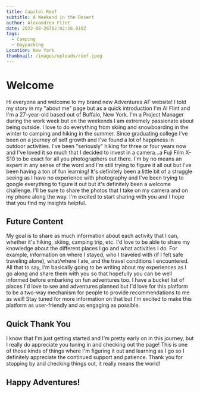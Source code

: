 ```yaml
---
title: Capitol Reef
subtitle: A Weekend in the Desert
author: Alexandrea Flint
date: 2022-08-26T02:02:26.910Z
tags:
  - Camping
  - Daypacking
Location: New York
thumbnail: /images/uploads/reef.jpeg
---
```

# Welcome

Hi everyone and welcome to my brand new Adventures AF website! I told my story in my "about me" page but as a quick introduction I'm Al Flint and I'm a 27-year-old based out of Buffalo, New York. I'm a Project Manager during the work week but on the weekends I am extremely passionate about being outside. I love to do everything from skiing and snowboarding in the winter to camping and hiking in the summer. Since graduating college I've been on a journey of self growth and I've found a lot of happiness in outdoor activities. I've been "seriously" hiking for three or four years now and I've loved it so much that I decided to invest in a camera...a Fuji Film X-S10 to be exact for all you photographers out there. I'm by no means an expert in any sense of the word and I'm still trying to figure it all out but I've been having a ton of fun learning! It's definitely been a little bit of a struggle seeing as I have no experience with photography and I've been trying to google everything to figure it out but it's definitely been a welcome challenge. I'll be sure to share the photos that I take on my camera and on my phone along the way. I'm excited to start sharing with you and I hope that you find my insights helpful.

## Future Content

My goal is to share as much information about each activity that I can, whether it's hiking, skiing, camping trip, etc. I'd love to be able to share my knowledge about the different places I go and what activities I do. For example, information on where I stayed, who I traveled with (if I felt safe traveling alone), what/where I ate, and the travel conditions I encountered. All that to say, I'm basically going to be writing about my experiences as I go along and share them with you so that hopefully you can be well informed before embarking on fun adventures too. I have a bucket list of places I'd love to see and adventures planned but I'd love for this platform to be a two-way mechanism for people to provide recommendations to me as well! Stay tuned for more information on that but I'm excited to make this platform as user-friendly and as engaging as possible.

## Quick Thank You

I know that I'm just getting started and I'm pretty early on in this journey, but I really do appreciate you tuning in and checking out the page! This is one of those kinds of things where I'm figuring it out and learning as I go so I definitely appreciate the continued support and patience. Thank you for stopping by and checking things out, it really means the world!



## Happy Adventures!